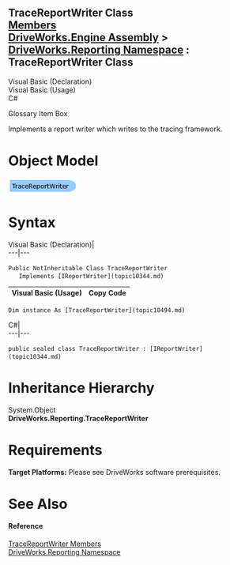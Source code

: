 TraceReportWriter Class   
[Members](topic10495.md)   
[DriveWorks.Engine Assembly](topic2156.md) > [DriveWorks.Reporting Namespace](topic10334.md) : TraceReportWriter Class  
---  
  
Visual Basic (Declaration)    
Visual Basic (Usage)    
C# 

Glossary Item Box

Implements a report writer which writes to the tracing framework. 

# Object Model

![](dotnetdiagramimages/image529.png)

# Syntax

Visual Basic (Declaration)|   
---|---  
      
    
    Public NotInheritable Class TraceReportWriter 
       Implements [IReportWriter](topic10344.md)   
  
Visual Basic (Usage)| Copy Code  
---|---  
      
    
    Dim instance As [TraceReportWriter](topic10494.md)  
  
C#|   
---|---  
      
    
    public sealed class TraceReportWriter : [IReportWriter](topic10344.md)    
  
# Inheritance Hierarchy

System.Object  
**DriveWorks.Reporting.TraceReportWriter**  


# Requirements

**Target Platforms:** Please see DriveWorks software prerequisites.

# See Also

#### Reference

[TraceReportWriter Members](topic10495.md)   
[DriveWorks.Reporting Namespace](topic10334.md)


